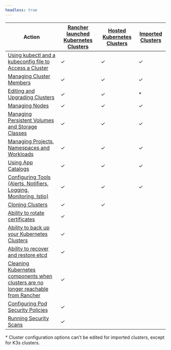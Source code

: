 ```yaml
---
headless: true
---
```

| Action | [Rancher launched Kubernetes Clusters]({{<baseurl>}}/rancher/v2.0-v2.4/en/cluster-provisioning/rke-clusters/) | [Hosted Kubernetes Clusters]({{<baseurl>}}/rancher/v2.0-v2.4/en/cluster-provisioning/hosted-kubernetes-clusters/) | [Imported Clusters]({{<baseurl>}}/rancher/v2.0-v2.4/en/cluster-provisioning/imported-clusters) |
| --- | --- | ---| ---|
| [Using kubectl and a kubeconfig file to Access a Cluster]({{<baseurl>}}/rancher/v2.0-v2.4/en/cluster-admin/cluster-access/kubectl/) | ✓ | ✓ | ✓ |
| [Managing Cluster Members]({{<baseurl>}}/rancher/v2.0-v2.4/en/cluster-admin/cluster-access/cluster-members/) | ✓ | ✓ | ✓ |
| [Editing and Upgrading Clusters]({{<baseurl>}}/rancher/v2.0-v2.4/en/cluster-admin/editing-clusters/) | ✓ | ✓ | * |
| [Managing Nodes]({{<baseurl>}}/rancher/v2.0-v2.4/en/cluster-admin/nodes) | ✓ | ✓ | ✓ |
| [Managing Persistent Volumes and Storage Classes]({{<baseurl>}}/rancher/v2.0-v2.4/en/cluster-admin/volumes-and-storage/) | ✓ | ✓ | ✓ |
| [Managing Projects, Namespaces and Workloads]({{<baseurl>}}/rancher/v2.0-v2.4/en/cluster-admin/projects-and-namespaces/) | ✓ | ✓ | ✓ |
| [Using App Catalogs]({{<baseurl>}}/rancher/v2.0-v2.4/en/catalog/) | ✓ | ✓ | ✓ |
| [Configuring Tools (Alerts, Notifiers, Logging, Monitoring, Istio)]({{<baseurl>}}/rancher/v2.0-v2.4/en/cluster-admin/tools/) | ✓ | ✓ | ✓ |
| [Cloning Clusters]({{<baseurl>}}/rancher/v2.0-v2.4/en/cluster-admin/cloning-clusters/)| ✓ | ✓ | |
| [Ability to rotate certificates]({{<baseurl>}}/rancher/v2.0-v2.4/en/cluster-admin/certificate-rotation/) | ✓ |  | |
| [Ability to back up your Kubernetes Clusters]({{<baseurl>}}/rancher/v2.0-v2.4/en/cluster-admin/backing-up-etcd/) | ✓ | | |
| [Ability to recover and restore etcd]({{<baseurl>}}/rancher/v2.0-v2.4/en/cluster-admin/restoring-etcd/) | ✓ | | |
| [Cleaning Kubernetes components when clusters are no longer reachable from Rancher]({{<baseurl>}}/rancher/v2.0-v2.4/en/cluster-admin/cleaning-cluster-nodes/) | ✓ | | |
| [Configuring Pod Security Policies]({{<baseurl>}}/rancher/v2.0-v2.4/en/cluster-admin/pod-security-policy/) | ✓ |  | |
| [Running Security Scans]({{<baseurl>}}/rancher/v2.0-v2.4/en/security/security-scan/) | ✓ |  | |

\* Cluster configuration options can't be edited for imported clusters, except for K3s clusters.
